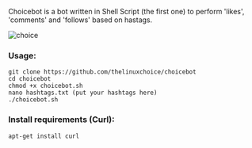 Choicebot is a bot written in Shell Script (the first one) to perform 'likes', 'comments' and 'follows' based on hastags.

![choice](https://user-images.githubusercontent.com/34893261/41206528-d1ac4302-6cdb-11e8-961e-a8b4830657d2.png)

### Usage:
```
git clone https://github.com/thelinuxchoice/choicebot
cd choicebot
chmod +x choicebot.sh
nano hashtags.txt (put your hashtags here)
./choicebot.sh
```

### Install requirements (Curl):

```
apt-get install curl
```